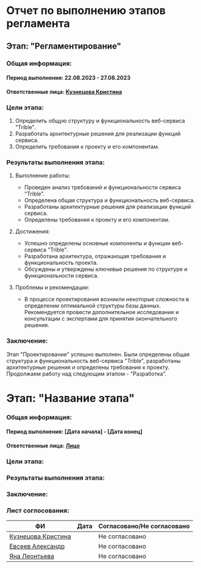 # Отчет по выполнению этапов регламента

## Этап: "Регламентирование"

### Общая информация:

#### Период выполнения: 22.08.2023 - 27.08.2023
#### Ответственные лица: [Кузнецова Кристина](https://github.com/kuznetskriss)

### Цели этапа:
1. Определить общую структуру и функциональность веб-сервиса "Trible".
2. Разработать архитектурные решения для реализации функций сервиса.
3. Определить требования к проекту и его компонентам.

### Результаты выполнения этапа:

1. Выполнение работы:
   - Проведен анализ требований и функциональности сервиса "Trible".
   - Определена общая структура и функциональность веб-сервиса.
   - Разработаны архитектурные решения для реализации функций сервиса.
   - Определены требования к проекту и его компонентам.

2. Достижения:
   - Успешно определены основные компоненты и функции веб-сервиса "Trible".
   - Разработана архитектура, отражающая требования и функциональность проекта.
   - Обсуждены и утверждены ключевые решения по структуре и функциональности сервиса.

3. Проблемы и рекомендации:
   - В процессе проектирования возникли некоторые сложности в определении оптимальной структуры базы данных. Рекомендуется провести дополнительное исследование и консультации с экспертами для принятия окончательного решения.

### Заключение:
Этап "Проектирование" успешно выполнен. Были определены общая структура и функциональность веб-сервиса "Trible", разработаны архитектурные решения и определены требования к проекту. Продолжаем работу над следующим этапом - "Разработка".

# Этап: "Название этапа"

### Общая информация:

#### Период выполнения: [Дата начала] - [Дата конец]
#### Ответственные лица: [Лицо](#)

### Цели этапа:

### Результаты выполнения этапа:

### Заключение:


### Лист соглосования:
| ФИ                                                    | Дата | Согласовано/Не согласовано |
| ----------------------------------------------------- | ---- | -------------------------- |
| [Кузнецова Кристина](https://github.com/kuznetskriss) |      | Не согласовано             |
| [Евсеев Александр](https://github.com/sanevs22)       |      | Не согласовано             |
| [Яна Леонтьева](https://github.com/kefirpixel)        |      | Не согласовано             |